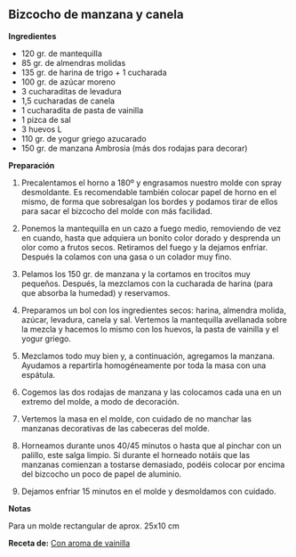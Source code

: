 ## Bizcocho de manzana y canela

**Ingredientes**

- 120 gr. de mantequilla
- 85 gr. de almendras molidas
- 135 gr. de harina de trigo + 1 cucharada
- 100 gr. de azúcar moreno
- 3 cucharaditas de levadura
- 1,5 cucharadas de canela
- 1 cucharadita de pasta de vainilla
- 1 pizca de sal
- 3 huevos L
- 110 gr. de yogur griego azucarado
- 150 gr. de manzana Ambrosia (más dos rodajas para decorar)

**Preparación**

1. Precalentamos el horno a 180º y engrasamos nuestro molde con spray desmoldante. Es recomendable también colocar papel de horno en el mismo, de forma que sobresalgan los bordes y podamos tirar de ellos para sacar el bizcocho del molde con más facilidad.

2. Ponemos la mantequilla en un cazo a fuego medio, removiendo de vez en cuando, hasta que adquiera un bonito color dorado y desprenda un olor como a frutos secos. Retiramos del fuego y la dejamos enfriar. Después la colamos con una gasa o un colador muy fino.

3. Pelamos los 150 gr. de manzana y la cortamos en trocitos muy pequeños. Después, la mezclamos con la cucharada de harina (para que absorba la humedad) y reservamos.

4. Preparamos un bol con los ingredientes secos: harina, almendra molida, azúcar, levadura, canela y sal. Vertemos la mantequilla avellanada sobre la mezcla y hacemos lo mismo con los huevos, la pasta de vainilla y el yogur griego. 

5. Mezclamos todo muy bien y, a continuación, agregamos la manzana. Ayudamos a repartirla homogéneamente por toda la masa con una espátula.

6. Cogemos las dos rodajas de manzana y las colocamos cada una en un extremo del molde, a modo de decoración.


7. Vertemos la masa en el molde, con cuidado de no manchar las manzanas decorativas de las cabeceras del molde.

8. Horneamos durante unos 40/45 minutos o hasta que al pinchar con un palillo, este salga limpio. Si durante el horneado notáis que las manzanas comienzan a tostarse demasiado, podéis colocar por encima del bizcocho un poco de papel de aluminio.

9. Dejamos enfriar 15 minutos en el molde y desmoldamos con cuidado.

**Notas**

Para un molde rectangular de aprox. 25x10 cm

**Receta de:** [Con aroma de vainilla](http://www.conaromadevainilla.com/2017/12/bizcocho-de-manzana-y-canela.html)
